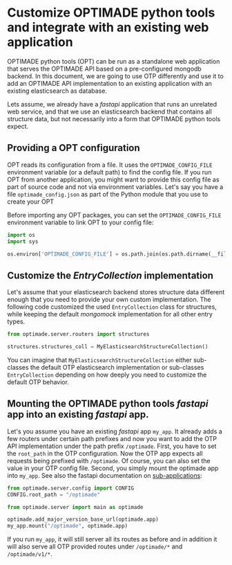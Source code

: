 # Customize OPTIMADE python tools and integrate with an existing web application

OPTIMADE python tools (OPT) can be run as a standalone web application that serves the OPTIMADE API based on a pre-configured mongodb backend.
In this document, we are going to use OTP differently and use it to add an OPTIMADE API implementation to an existing application with an existing elasticsearch as database.

Lets assume, we already have a *fastapi* application that runs an unrelated web service, and that we use an elasticsearch backend that contains all structure data, but not necessarily into a form that OPTIMADE python tools expect.

## Providing a OPT configuration

OPT reads its configuration from a file.
It uses the `OPTIMADE_CONFIG_FILE` environment variable (or a default path) to find the config file.
If you run OPT from another application, you might want to provide this config file as part of source code and not via environment variables.
Let's say you have a file `optimade_config.json` as part of the Python module that you use to create your OPT

Before importing any OPT packages, you can set the `OPTIMADE_CONFIG_FILE` environment variable to link OPT to your config file:

```python
import os
import sys

os.environ['OPTIMADE_CONFIG_FILE'] = os.path.join(os.path.dirname(__file__), 'optimade_config.json')
```

## Customize the *EntryCollection* implementation

Let's assume that your elasticsearch backend stores structure data different enough that you need to provide your own custom implementation.
The following code customized the used `EntryCollection` class for structures, while keeping the default *mongomock* implementation for all other entry types.

```python
from optimade.server.routers import structures

structures.structures_coll = MyElasticsearchStructureCollection()
```

You can imagine that `MyElasticsearchStructureCollection` either sub-classes the default OTP elasticsearch implementation or sub-classes `EntryCollection` depending on how deeply you need to customize the default OTP behavior.

## Mounting the OPTIMADE python tools *fastapi* app into an existing *fastapi* app.

Let's you assume you have an existing *fastapi* app `my_app`.
It already adds a few routers under certain path prefixes and now you want to add the OTP API implementation under the path prefix `/optimade`.
First, you have to set the `root_path` in the OTP configuration.
Now the OTP app expects all requests being prefixed with `/optimade`.
Of course, you can also set the value in your OTP config file.
Second, you simply mount the optimade app into `my_app`.
See also the fastapi documentation on [sub-applications](https://fastapi.tiangolo.com/advanced/sub-applications/):

```python
from optimade.server.config import CONFIG
CONFIG.root_path = "/optimade"

from optimade.server import main as optimade

optimade.add_major_version_base_url(optimade.app)
my_app.mount("/optimade", optimade.app)
```

If you run `my_app`, it will still server all its routes as before and in addition it will also serve all OTP provided routes under `/optimade/*` and `/optimade/v1/*`.
